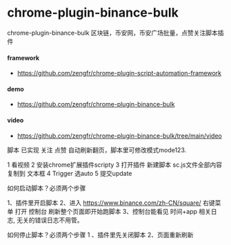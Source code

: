 # chrome-plugin-binance-bulk
chrome-plugin-binance-bulk 区块链，币安网，币安广场批量，点赞关注脚本插件


#### framework
-  https://github.com/zengfr/chrome-plugin-script-automation-framework
#### demo
-  https://github.com/zengfr/chrome-plugin-binance-bulk

#### video
-  https://github.com/zengfr/chrome-plugin-binance-bulk/tree/main/video

脚本 已实现 关注 点赞 自动刷新翻页，脚本里可修改模式mode123.

1 看视频
2 安装chrome扩展插件scripty
3 打开插件 新建脚本 sc.js文件全部内容复制到 文本框
4 Trigger 选auto 
5 提交update 

如何启动脚本？必须两个步骤

1、插件里开启脚本
2、进入 https://www.binance.com/zh-CN/square/  右键菜单 打开 控制台 刷新整个页面即开始跑脚本
3、控制台能看见  时间+app 相关日志, 无关的错误日志不用管。


如何停止脚本？必须两个步骤
1 、插件里先关闭脚本 2、页面重新刷新
